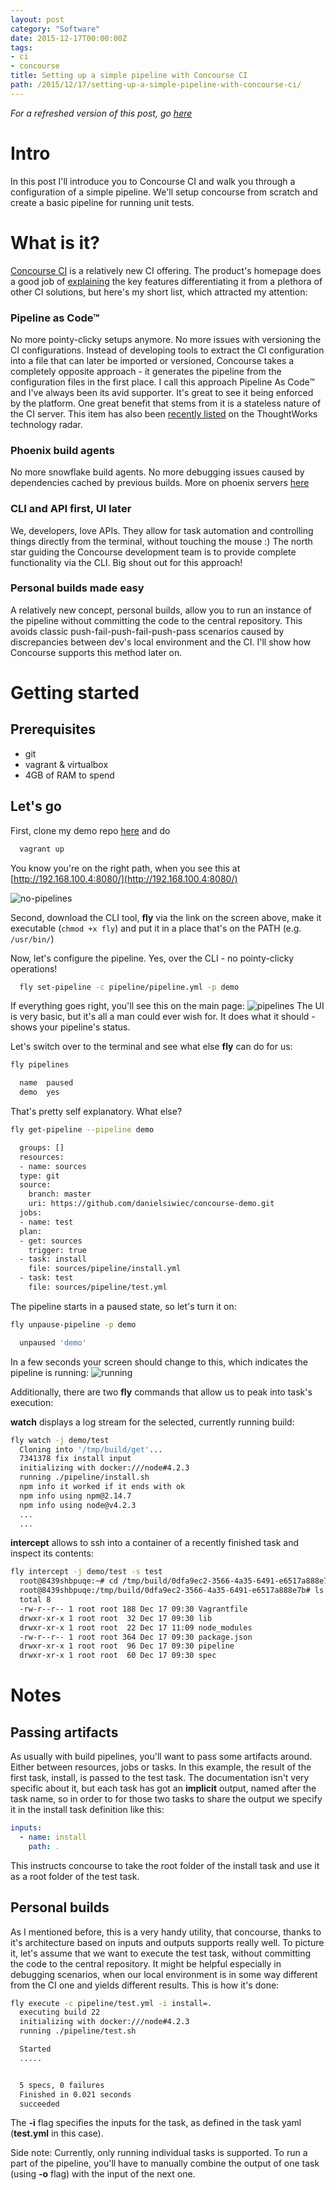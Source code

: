 ```yaml
---
layout: post
category: "Software"
date: 2015-12-17T00:00:00Z
tags:
- ci
- concourse
title: Setting up a simple pipeline with Concourse CI
path: /2015/12/17/setting-up-a-simple-pipeline-with-concourse-ci/
---
```


*For a refreshed version of this post, go [here](/2016/05/05/setting-up-a-simple-pipeline-with-concourse-ci-redux/)*

# Intro
In this post I'll introduce you to Concourse CI and walk you through a configuration of a simple pipeline. We'll setup concourse from scratch and create a basic pipeline for running unit tests.

# What is it?
[Concourse CI](http://concourse.ci) is a relatively new CI offering. The product's homepage does a good job of [explaining](http://concourse.ci/concourse-vs.html) the key features differentiating it from a plethora of other CI solutions, but here's my short list, which attracted my attention:

### Pipeline as Code™
No more pointy-clicky setups anymore. No more issues with versioning the CI configurations. Instead of developing tools to extract the CI configuration into a file that can later be imported or versioned, Concourse takes a completely opposite approach - it generates the pipeline from the configuration files in the first place. I call this approach Pipeline As Code™ and I've always been its avid supporter. It's great to see it being enforced by the platform. One great benefit that stems from it is a stateless nature of the CI server.
This item has also been [recently listed](https://www.thoughtworks.com/radar/techniques/programming-in-your-ci-cd-tool) on the ThoughtWorks technology radar.

### Phoenix build agents
No more snowflake build agents. No more debugging issues caused by dependencies cached by previous builds. More on phoenix servers [here](http://martinfowler.com/bliki/PhoenixServer.html)


### CLI and API first, UI later
We, developers, love APIs. They allow for task automation and controlling things directly from the terminal, without touching the mouse :)
The north star guiding the Concourse development team is to provide complete functionality via the CLI. Big shout out for this approach!

### Personal builds made easy
A relatively new concept, personal builds, allow you to run an instance of the pipeline without committing the code to the central repository. This avoids classic push-fail-push-fail-push-pass scenarios caused by discrepancies between dev's local environment and the CI. I'll show how Concourse supports this method later on.

# Getting started

## Prerequisites

- git
- vagrant & virtualbox
- 4GB of RAM to spend

## Let's go

First, clone my demo repo [here](https://github.com/danielsiwiec/concourse-demo) and do
```bash
  vagrant up
```
You know you're on the right path, when you see this at [http://192.168.100.4:8080/](http://192.168.100.4:8080/)

![no-pipelines](no-pipelines.png)


Second, download the CLI tool, **fly** via the link on the screen above, make it executable (```chmod +x fly```) and put it in a place that's on the PATH (e.g. ```/usr/bin/```)

Now, let's configure the pipeline. Yes, over the CLI - no pointy-clicky operations!
```bash
  fly set-pipeline -c pipeline/pipeline.yml -p demo
```

If everything goes right, you'll see this on the main page:
![pipelines](pipeline.png)
The UI is very basic, but it's all a man could ever wish for. It does what it should - shows your pipeline's status.

Let's switch over to the terminal and see what else **fly** can do for us:

```bash
fly pipelines

  name  paused
  demo  yes
```

That's pretty self explanatory. What else?

```bash
fly get-pipeline --pipeline demo

  groups: []
  resources:
  - name: sources
  type: git
  source:
    branch: master
    uri: https://github.com/danielsiwiec/concourse-demo.git
  jobs:
  - name: test
  plan:
  - get: sources
    trigger: true
  - task: install
    file: sources/pipeline/install.yml
  - task: test
    file: sources/pipeline/test.yml
```

The pipeline starts in a paused state, so let's turn it on:

```bash
fly unpause-pipeline -p demo

  unpaused 'demo'
```

In a few seconds your screen should change to this, which indicates the pipeline is running:
![running](pipeline-running.png)

Additionally, there are two **fly** commands that allow us to peak into task's execution:

**watch** displays a log stream for the selected, currently running build:

```bash
fly watch -j demo/test
  Cloning into '/tmp/build/get'...
  7341378 fix install input
  initializing with docker:///node#4.2.3
  running ./pipeline/install.sh
  npm info it worked if it ends with ok
  npm info using npm@2.14.7
  npm info using node@v4.2.3
  ...
  ...
```

**intercept** allows to ssh into a container of a recently finished task and inspect its contents:

```bash
fly intercept -j demo/test -s test
  root@8439shbpuqe:~# cd /tmp/build/0dfa9ec2-3566-4a35-6491-e6517a888e7b/
  root@8439shbpuqe:/tmp/build/0dfa9ec2-3566-4a35-6491-e6517a888e7b# ls -l
  total 8
  -rw-r--r-- 1 root root 188 Dec 17 09:30 Vagrantfile
  drwxr-xr-x 1 root root  32 Dec 17 09:30 lib
  drwxr-xr-x 1 root root  22 Dec 17 11:09 node_modules
  -rw-r--r-- 1 root root 364 Dec 17 09:30 package.json
  drwxr-xr-x 1 root root  96 Dec 17 09:30 pipeline
  drwxr-xr-x 1 root root  60 Dec 17 09:30 spec
```

# Notes

## Passing artifacts

As usually with build pipelines, you'll want to pass some artifacts around. Either between resources, jobs or tasks. In this example, the result of the first task, install, is passed to the test task. The documentation isn't very specific about it, but each task has got an **implicit** output, named after the task name, so in order to for those two tasks to share the output we specify it in the install task definition like this:

```yaml
inputs:
  - name: install
    path: .
```

This instructs concourse to take the root folder of the install task and use it as a root folder of the test task.

## Personal builds

As I mentioned before, this is a very handy utility, that concourse, thanks to it's architecture based on inputs and outputs supports really well. To picture it, let's assume that we want to execute the test task, without committing the code to the central repository. It might be helpful especially in debugging scenarios, when our local environment is in some way different from the CI one and yields different results. This is how it's done:

```bash
fly execute -c pipeline/test.yml -i install=.
  executing build 22
  initializing with docker:///node#4.2.3
  running ./pipeline/test.sh

  Started
  .....


  5 specs, 0 failures
  Finished in 0.021 seconds
  succeeded
```
The **-i** flag specifies the inputs for the task, as defined in the task yaml (**test.yml** in this case).

Side note: Currently, only running individual tasks is supported. To run a part of the pipeline, you'll have to manually combine the output of one task (using **-o** flag) with the input of the next one.
